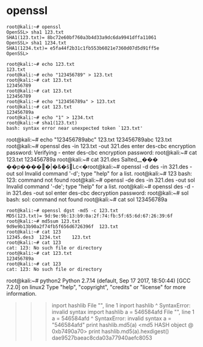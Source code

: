 # openssl

```
root@kali:~# openssl
OpenSSL> sha1 123.txt	
SHA1(123.txt)= 8bc72e60bf760a3b4d33a9dc6da9941dffa11061
OpenSSL> sha1 1234.txt
SHA1(1234.txt)= e5fa44f2b31c1fb553b6021e7360d07d5d91ff5e
OpenSSL> 

```

```
root@kali:~# echo 123.txt
123.txt
root@kali:~# echo "123456789" > 123.txt
root@kali:~# cat 123.txt 
123456789
root@kali:~# cat 123.txt 
123456789
root@kali:~# echo "123456789a" > 123.txt
root@kali:~# cat 123.txt 
123456789a
root@kali:~# echo "1" > 1234.txt
root@kali:~# sha1(123.txt)
bash: syntax error near unexpected token `123.txt'
```
root@kali:~# echo "123456789abc" 123.txt
123456789abc 123.txt
root@kali:~# openssl des -in 123.txt -out 321.des
enter des-cbc encryption password:
Verifying - enter des-cbc encryption password:
root@kali:~# cat 123.txt 
123456789a
root@kali:~# cat 321.des 
Salted__���
           ��p�����|�&�šLc<�root@kali:~# openssl -d des -in 321.des -out sol
Invalid command '-d'; type "help" for a list.
root@kali:~# 123
bash: 123: command not found
root@kali:~# openssl -de des -in 321.des -out sol
Invalid command '-de'; type "help" for a list.
root@kali:~# openssl  des -d -in 321.des -out sol
enter des-cbc decryption password:
root@kali:~# sol
bash: sol: command not found
root@kali:~# cat sol
123456789a
```
root@kali:~# openssl dgst -md5 -c 123.txt
MD5(123.txt)= 9d:9e:9b:13:b9:0a:2f:74:fb:5f:65:6d:67:26:39:6f
root@kali:~# md5sum 123.txt
9d9e9b13b90a2f74fb5f656d6726396f  123.txt
root@kali:~# cat 123
12345.des3  1234.txt    123.txt     
root@kali:~# cat 123
cat: 123: No such file or directory
root@kali:~# cat 123.txt
123456789a
root@kali:~# cat 123
cat: 123: No such file or directory
```
root@kali:~# python2
Python 2.7.14 (default, Sep 17 2017, 18:50:44) 
[GCC 7.2.0] on linux2
Type "help", "copyright", "credits" or "license" for more information.
>>> inport hashlib
  File "<stdin>", line 1
    inport hashlib
                 ^
SyntaxError: invalid syntax
>>> import hashlib
>>> a = 546584afd
  File "<stdin>", line 1
    a = 546584afd
                ^
SyntaxError: invalid syntax
>>> a = "546584afd"
>>> print hashlib.md5(a)
<md5 HASH object @ 0xb7490a70>
>>> print hashlib.md5(a).hexdigest()
dae9527baeac8cda03a77940aefc8053
```
